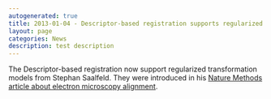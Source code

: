 ```yaml
---
autogenerated: true
title: 2013-01-04 - Descriptor-based registration supports regularized transformation models
layout: page
categories: News
description: test description
---
```


The Descriptor-based registration now support regularized transformation models from Stephan Saalfeld. They were introduced in his [Nature Methods article about electron microscopy alignment](http://www.nature.com/nmeth/journal/v9/n7/full/nmeth.2072.html).


